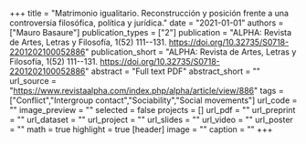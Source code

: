 +++
title = "Matrimonio igualitario. Reconstrucción y posición frente a una controversia filosófica, política y jurídica."
date = "2021-01-01"
authors = ["Mauro Basaure"]
publication_types = ["2"]
publication = "ALPHA: Revista de Artes, Letras y Filosofía, 1(52) 111--131. https://doi.org/10.32735/S0718-2201202100052886"
publication_short = "ALPHA: Revista de Artes, Letras y Filosofía, 1(52) 111--131. https://doi.org/10.32735/S0718-2201202100052886"
abstract = "Full text                                                                         PDF"
abstract_short = ""
url_source = "https://www.revistaalpha.com/index.php/alpha/article/view/886"
tags = ["Conflict","Intergroup contact","Sociability","Social movements"]
url_code = ""
image_preview = ""
selected = false
projects = []
url_pdf = ""
url_preprint = ""
url_dataset = ""
url_project = ""
url_slides = ""
url_video = ""
url_poster = ""
math = true
highlight = true
[header]
image = ""
caption = ""
+++
